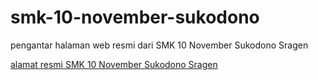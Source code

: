 # smk-10-november-sukodono
pengantar halaman web resmi dari SMK 10 November Sukodono Sragen

<a href="https://smk-10-november-sukodono.web.app/">alamat resmi SMK 10 November Sukodono Sragen</a>
